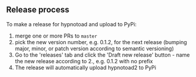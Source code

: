 Release process
---------------

To make a release for hypnotoad and upload to PyPi:
1. merge one or more PRs to `master`
2. pick the new version number, e.g. 0.1.2, for the next release (bumping
   major, minor, or patch version according to semantic versioning)
3. Go to the 'releases' tab and click the 'Draft new release' button - name the
   new release according to 2., e.g. 0.1.2 with no prefix
4. The release will automatically upload hypnotoad2 to PyPi
